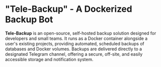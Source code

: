 # "Tele-Backup" - A Dockerized Backup Bot

**Tele-Backup** is an open-source, self-hosted backup solution designed for developers and small teams. It runs as a Docker container alongside a user's existing projects, providing automated, scheduled backups of databases and Docker volumes. Backups are delivered directly to a designated Telegram channel, offering a secure, off-site, and easily accessible storage and notification system.
